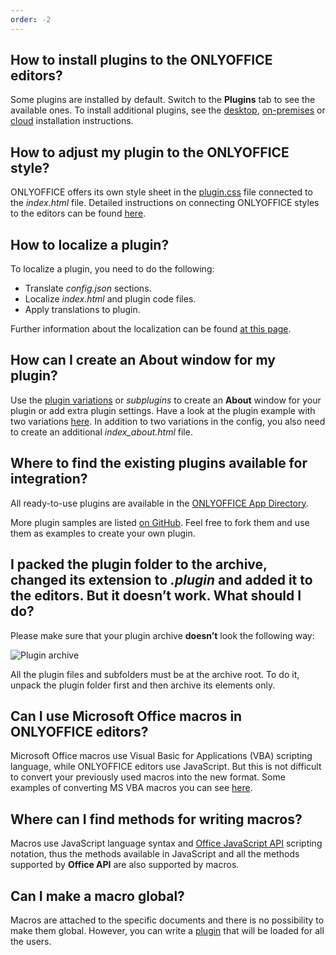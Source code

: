 ```yaml
---
order: -2
---
```


## How to install plugins to the ONLYOFFICE editors?

Some plugins are installed by default. Switch to the **Plugins** tab to see the available ones. To install additional plugins, see the [desktop](../Tutorials/Installing/ONLYOFFICE%20Desktop%20Editors.md), [on-premises](../Tutorials/Installing/ONLYOFFICE%20Docs%20on-premises.md) or [cloud](../Tutorials/Installing/ONLYOFFICE%20Cloud.md) installation instructions.

## How to adjust my plugin to the ONLYOFFICE style?

ONLYOFFICE offers its own style sheet in the [plugin.css](https://onlyoffice.github.io/sdkjs-plugins/v1/plugins.css) file connected to the *index.html* file. Detailed instructions on connecting ONLYOFFICE styles to the editors can be found [here](../Structure/Styles.md).

## How to localize a plugin?

To localize a plugin, you need to do the following:

- Translate *config.json* sections.
- Localize *index.html* and plugin code files.
- Apply translations to plugin.

Further information about the localization can be found [at this page](../Structure/Localization.md).

## How can I create an About window for my plugin?

Use the [plugin variations](../Structure/Manifest/Variations.md) or *subplugins* to create an **About** window for your plugin or add extra plugin settings. Have a look at the plugin example with two variations [here](https://github.com/ONLYOFFICE/sdkjs-plugins/tree/master/helloworld). In addition to two variations in the config, you also need to create an additional *index\_about.html* file.

## Where to find the existing plugins available for integration?

All ready-to-use plugins are available in the [ONLYOFFICE App Directory](https://www.onlyoffice.com/en/app-directory).

More plugin samples are listed [on GitHub](https://github.com/ONLYOFFICE/sdkjs-plugins). Feel free to fork them and use them as examples to create your own plugin.

## I packed the plugin folder to the archive, changed its extension to *.plugin* and added it to the editors. But it doesn’t work. What should I do?

Please make sure that your plugin archive **doesn’t** look the following way:

![Plugin archive](/assets/images/plugins/plugin_archive.png)

All the plugin files and subfolders must be at the archive root. To do it, unpack the plugin folder first and then archive its elements only.

## Can I use Microsoft Office macros in ONLYOFFICE editors?

Microsoft Office macros use Visual Basic for Applications (VBA) scripting language, while ONLYOFFICE editors use JavaScript. But this is not difficult to convert your previously used macros into the new format. Some examples of converting MS VBA macros you can see [here](../Macros/Converting%20VBA%20macros.md).

## Where can I find methods for writing macros?

Macros use JavaScript language syntax and [Office JavaScript API](../../Office%20API/Get%20Started/Overview.md) scripting notation, thus the methods available in JavaScript and all the methods supported by **Office API** are also supported by macros.

## Can I make a macro global?

Macros are attached to the specific documents and there is no possibility to make them global. However, you can write a [plugin](../Structure/Manifest/Manifest.md) that will be loaded for all the users.
